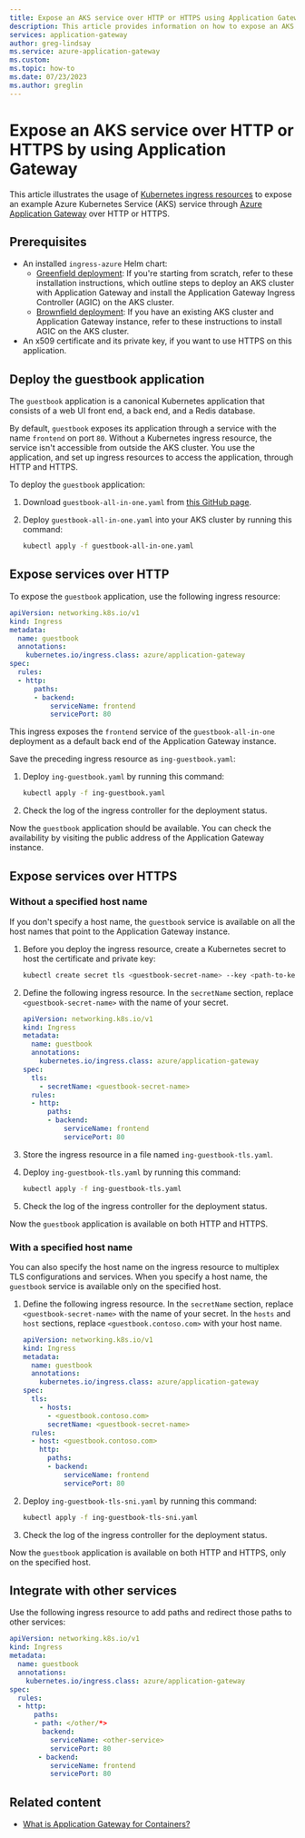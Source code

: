 ```yaml
---
title: Expose an AKS service over HTTP or HTTPS using Application Gateway
description: This article provides information on how to expose an AKS service over HTTP or HTTPS by using Application Gateway.
services: application-gateway
author: greg-lindsay
ms.service: azure-application-gateway
ms.custom:
ms.topic: how-to
ms.date: 07/23/2023
ms.author: greglin
---
```


# Expose an AKS service over HTTP or HTTPS by using Application Gateway

This article illustrates the usage of [Kubernetes ingress resources](https://kubernetes.io/docs/concepts/services-networking/ingress/) to expose an example Azure Kubernetes Service (AKS) service through [Azure Application Gateway](https://azure.microsoft.com/services/application-gateway/) over HTTP or HTTPS.

## Prerequisites

- An installed `ingress-azure` Helm chart:
  - [Greenfield deployment](ingress-controller-install-new.md): If you're starting from scratch, refer to these installation instructions, which outline steps to deploy an AKS cluster with Application Gateway and install the Application Gateway Ingress Controller (AGIC) on the AKS cluster.
  - [Brownfield deployment](ingress-controller-install-existing.md): If you have an existing AKS cluster and Application Gateway instance, refer to these instructions to install AGIC on the AKS cluster.
- An x509 certificate and its private key, if you want to use HTTPS on this application.

## Deploy the guestbook application

The `guestbook` application is a canonical Kubernetes application that consists of a web UI front end, a back end, and a Redis database.

By default, `guestbook` exposes its application through a service with the name `frontend` on port `80`. Without a Kubernetes ingress resource, the service isn't accessible from outside the AKS cluster. You use the application, and set up ingress resources to access the application, through HTTP and HTTPS.

To deploy the `guestbook` application:

1. Download `guestbook-all-in-one.yaml` from [this GitHub page](https://raw.githubusercontent.com/kubernetes/examples/master/guestbook/all-in-one/guestbook-all-in-one.yaml).
1. Deploy `guestbook-all-in-one.yaml` into your AKS cluster by running this command:

   ```bash
   kubectl apply -f guestbook-all-in-one.yaml
   ```

## Expose services over HTTP

To expose the `guestbook` application, use the following ingress resource:

```yaml
apiVersion: networking.k8s.io/v1
kind: Ingress
metadata:
  name: guestbook
  annotations:
    kubernetes.io/ingress.class: azure/application-gateway
spec:
  rules:
  - http:
      paths:
      - backend:
          serviceName: frontend
          servicePort: 80
```

This ingress exposes the `frontend` service of the `guestbook-all-in-one` deployment as a default back end of the Application Gateway instance.

Save the preceding ingress resource as `ing-guestbook.yaml`:

1. Deploy `ing-guestbook.yaml` by running this command:

    ```bash
    kubectl apply -f ing-guestbook.yaml
    ```

1. Check the log of the ingress controller for the deployment status.

Now the `guestbook` application should be available. You can check the availability by visiting the public address of the Application Gateway instance.

## Expose services over HTTPS

### Without a specified host name

If you don't specify a host name, the `guestbook` service is available on all the host names that point to the Application Gateway instance.

1. Before you deploy the ingress resource, create a Kubernetes secret to host the certificate and private key:

    ```bash
    kubectl create secret tls <guestbook-secret-name> --key <path-to-key> --cert <path-to-cert>
    ```

1. Define the following ingress resource. In the `secretName` section, replace `<guestbook-secret-name>` with the name of your secret.

    ```yaml
    apiVersion: networking.k8s.io/v1
    kind: Ingress
    metadata:
      name: guestbook
      annotations:
        kubernetes.io/ingress.class: azure/application-gateway
    spec:
      tls:
        - secretName: <guestbook-secret-name>
      rules:
      - http:
          paths:
          - backend:
              serviceName: frontend
              servicePort: 80
    ```

1. Store the ingress resource in a file named `ing-guestbook-tls.yaml`.

1. Deploy `ing-guestbook-tls.yaml` by running this command:

    ```bash
    kubectl apply -f ing-guestbook-tls.yaml
    ```

1. Check the log of the ingress controller for the deployment status.

Now the `guestbook` application is available on both HTTP and HTTPS.

### With a specified host name

You can also specify the host name on the ingress resource to multiplex TLS configurations and services. When you specify a host name, the `guestbook` service is available only on the specified host.

1. Define the following ingress resource. In the `secretName` section, replace `<guestbook-secret-name>` with the name of your secret. In the `hosts` and `host` sections, replace `<guestbook.contoso.com>` with your host name.

    ```yaml
    apiVersion: networking.k8s.io/v1
    kind: Ingress
    metadata:
      name: guestbook
      annotations:
        kubernetes.io/ingress.class: azure/application-gateway
    spec:
      tls:
        - hosts:
          - <guestbook.contoso.com>
          secretName: <guestbook-secret-name>
      rules:
      - host: <guestbook.contoso.com>
        http:
          paths:
          - backend:
              serviceName: frontend
              servicePort: 80
    ```

1. Deploy `ing-guestbook-tls-sni.yaml` by running this command:

    ```bash
    kubectl apply -f ing-guestbook-tls-sni.yaml
    ```

1. Check the log of the ingress controller for the deployment status.

Now the `guestbook` application is available on both HTTP and HTTPS, only on the specified host.

## Integrate with other services

Use the following ingress resource to add paths and redirect those paths to other services:

```yaml
apiVersion: networking.k8s.io/v1
kind: Ingress
metadata:
  name: guestbook
  annotations:
    kubernetes.io/ingress.class: azure/application-gateway
spec:
  rules:
  - http:
      paths:
      - path: </other/*>
        backend:
          serviceName: <other-service>
          servicePort: 80
       - backend:
          serviceName: frontend
          servicePort: 80
```

## Related content

- [What is Application Gateway for Containers?](for-containers/overview.md)